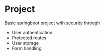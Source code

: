 # Project
Basic springboot project with security through
- User authentication
- Protected routes
- User storage
- Form handling